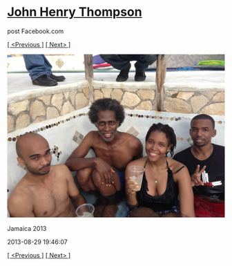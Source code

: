 # [John Henry Thompson](../README.md)
post Facebook.com

[[ <Previous ]](2013-08-29-31.md) [[ Next> ]](2013-08-29-33.md)

[![](../media/2013-08-29/Jamaica-2043.jpg)](../README.md)

Jamaica 2013

2013-08-29 19:46:07

[[ <Previous ]](2013-08-29-31.md) [[ Next> ]](2013-08-29-33.md)